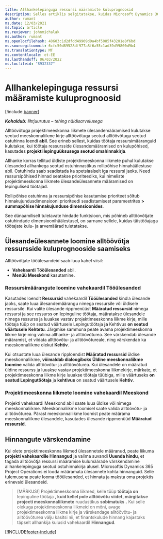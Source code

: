 ```yaml
---
title: Allhankelepinguga ressursi määramiste kuluprognoosid
description: Selles artiklis selgitatakse, kuidas Microsoft Dynamics 365 Project Operations arvutab allhanke ressursimääramiste kuluhinnangu.
author: rumant
ms.date: 12/03/2021
ms.topic: article
ms.reviewer: johnmichalak
ms.author: rumant
ms.openlocfilehash: 40603c1d2dfdd49909d9a4bf5085f43201e8f6bd
ms.sourcegitcommit: 6cfc50d89528df977a8f6a55c1ad39d99800d9b4
ms.translationtype: MT
ms.contentlocale: et-EE
ms.lasthandoff: 06/03/2022
ms.locfileid: "8932337"
---
```

# <a name="cost-estimation-of-subcontracted-resource-assignments"></a>Allhankelepinguga ressursi määramiste kuluprognoosid

[!include [banner](../../includes/dataverse-preview.md)]

_**Kohaldub:** lihtjuurutus – tehing näidisarvelusega_

Alltöövõtuga projektimeeskonna liikmete ülesandemääramised kulutakse seotud meeskonnaliikme kirje alltöövõtuga seotud alltöövõtuga seotud ostuhinna loendi **abil**. See erineb sellest, kuidas töötaja ressursimääranguid kulutakse, kui töötaja ressursside ülesandemääramised on kulupõhised, kasutades **projekti lepinguüksusega seotud omahinnakirja**. 

Allhanke korras tellitud üldiste projektimeeskonna liikmete puhul kulutakse ülesanded allhankega seotud ostuhinnastikus rollipõhise hinnahäälestuse abil. Ostuhindu saab seadistada ka spetsiaalselt iga ressursi jaoks. Need ressursipõhised hinnad seatakse prioriteediks, kui nimeliste projektimeeskonna liikmete ülesandeülesannete määramised on lepingulised töötajad. 

Rollipõhise ostuhinna ja ressursipõhise kasutamise prioriteet sõltub hinnakujundusdimensiooni prioriteedi seadistamisest parameetrites **> summapõhise hinnakujunduse dimensioonides**.

See dünaamiliselt tuletavate hindade funktsioon, mis põhineb alltöövõtjate ostuhindade dimensioonihäälestusel, on sarnane sellele, kuidas täistööajaga töötajate kulu- ja arvemäärad tuletatakse. 

## <a name="creating-task-assignments-for-getting-cost-estimates-of-subcontractor-resources"></a>Ülesandeülesannete loomine alltöövõtja ressursside kuluprognooside saamiseks

Alltöövõtjate tööülesandeid saab luua kahel viisil: 
- **Vahekaardi Tööülesanded** abil.
- **Menüü Meeskond** kasutamine.

### <a name="creating-resources-assignments-using-the-tasks-tab"></a>Ressursimäärangute loomine vahekaardil Tööülesanded
Kasutades loendit **Ressursid** vahekaardil **Tööülesanded** kindla ülesande jaoks, saate luua ülesandemäärangu nimega ressursile või üldisele ressursile. Kui valite ülesande rippmenüüst **Määratud ressursid** nimega ressursi ja see ressurss on lepinguline töötaja, määratakse ülesandele nimega ressurss ja luuakse vastav projektimeeskonna liikme kirje, mille töötaja tüüp on seatud väärtusele Lepingutöötaja **ja** Kehtivus **on seatud väärtusele** **Kehtetu**. Järgmise sammuna peate avama projektimeeskonna liikme kirje ning valima allhanke- ja alltöövõturea. See värskendab ülesande määramist, et viidata alltöövõtu- ja alltöövõtureale, ning värskendab ka meeskonnaliikme olekut **Kehtiv**.

Kui otsustate luua ülesande ripploendist **Määratud ressursid** üldise meeskonnaliikme, **võimaldab dialoogiboks Üldine meeskonnaliikme loomine** valida alltöövõtu- ja alltöövõturea. Kui ülesandele on määratud üldine ressurss ja luuakse vastav projektimeeskonna liikmekirje, märkate, et projektimeeskonna liikme kirje luuakse töötaja tüübiga, mille väärtuseks **on seatud Lepingutöötaja** ja **kehtivus** on seatud väärtusele **Kehtiv**.

### <a name="creating-project-team-members-using-the-team-tab"></a>Projektimeeskonna liikmete loomine vahekaardil Meeskond
Projekti vahekaardi Meeskond abil saate luua üldise või nimega meeskonnaliikme. Meeskonnaliikme loomisel saate valida alltöövõtu- ja alltöövõturea. Pärast meeskonnaliikme loomist peate määrama meeskonnaliikme ülesandele, kasutades ülesande rippmenüüd **Määratud ressursid**. 

## <a name="updating-estimates"></a>Hinnangute värskendamine
Kui olete projektimeeskonna liikmed ülesannetele määranud, peate liikuma **projekti vahekaardile Hinnangud** ja valima suvandi **Uuenda hindu**, et tagada alltöövõtja ressursi määramise kulumäärade värskendamine allhankelepinguga seotud ostuhinnakirja alusel. Microsoftis Dynamics 365 Project Operations ei looda määramata ülesannete kohta hinnanguid. Selle tulemusena peate looma tööülesanded, et hinnata ja maksta oma projektis erinevaid ülesandeid. 

> [MÄRKUS!] Projektimeeskonna liikmed, kelle tüüp **töötaja on** lepinguline töötaja **, kuid kellel pole alltöövõtu viidet, märgitakse projecti meeskonnaliikmete** ruudustikus **sobimatuks** **.** Kui selle olekuga projektimeeskonna liikmeid on mõni, avage projektimeeskonna liikme kirje ja värskendage alltöövõtu- ja alltöövõturea välju käsitsi nii, et finantskulude hinnang kajastaks täpselt allhankija kulusid vahekaardil **Hinnangud**. 


[!INCLUDE[footer-include](../../includes/footer-banner.md)]
